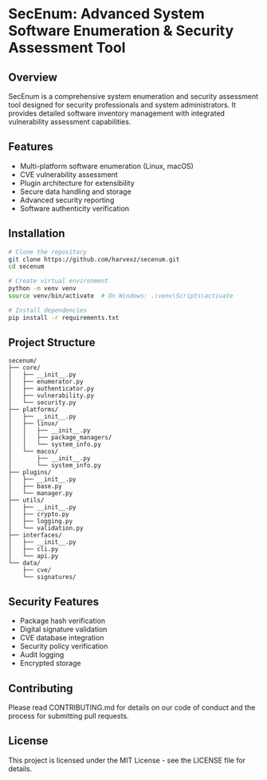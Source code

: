 # SecEnum: Advanced System Software Enumeration & Security Assessment Tool

## Overview
SecEnum is a comprehensive system enumeration and security assessment tool designed for security professionals and system administrators. It provides detailed software inventory management with integrated vulnerability assessment capabilities.

## Features
- Multi-platform software enumeration (Linux, macOS)
- CVE vulnerability assessment
- Plugin architecture for extensibility
- Secure data handling and storage
- Advanced security reporting
- Software authenticity verification

## Installation
```bash
# Clone the repository
git clone https://github.com/harvexz/secenum.git
cd secenum

# Create virtual environment
python -m venv venv
source venv/bin/activate  # On Windows: .\venv\Scripts\activate

# Install dependencies
pip install -r requirements.txt
```

## Project Structure
```
secenum/
├── core/
│   ├── __init__.py
│   ├── enumerator.py
│   ├── authenticator.py
│   ├── vulnerability.py
│   └── security.py
├── platforms/
│   ├── __init__.py
│   ├── linux/
│   │   ├── __init__.py
│   │   ├── package_managers/
│   │   └── system_info.py
│   └── macos/
│       ├── __init__.py
│       └── system_info.py
├── plugins/
│   ├── __init__.py
│   ├── base.py
│   └── manager.py
├── utils/
│   ├── __init__.py
│   ├── crypto.py
│   ├── logging.py
│   └── validation.py
├── interfaces/
│   ├── __init__.py
│   ├── cli.py
│   └── api.py
└── data/
    ├── cve/
    └── signatures/
```

## Security Features
- Package hash verification
- Digital signature validation
- CVE database integration
- Security policy verification
- Audit logging
- Encrypted storage

## Contributing
Please read CONTRIBUTING.md for details on our code of conduct and the process for submitting pull requests.

## License
This project is licensed under the MIT License - see the LICENSE file for details.
